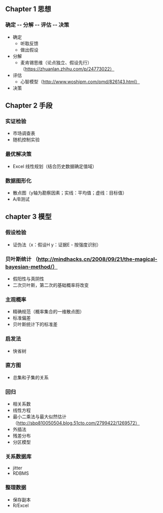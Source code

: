 ## Chapter 1 思想
###  确定 -- 分解 -- 评估 -- 决策
- 确定
  - 听取反馈
  - 做出假设
- 分解
  - 麦肯锡思维（论点独立、假设先行）（https://zhuanlan.zhihu.com/p/24773022）
- 评估
  - 心智模型（http://www.woshipm.com/pmd/826143.html）
- 决策

## Chapter 2 手段
### 实证检验
- 市场调查表
- 随机控制实验

### 最优解决策
- Excel 线性规划（结合历史数据确定值域）

### 数据图形化
- 散点图（y轴为勘察因素；实线：平均值；虚线：目标值）
- A/B测试

## chapter 3 模型
### 假设检验
- 证伪法（x：假设H y：证据E - 按强度识别）

### 贝叶斯统计 （http://mindhacks.cn/2008/09/21/the-magical-bayesian-method/）
- 假阳性与真阴性
- 二次贝叶斯，第二次的基础概率将改变

### 主观概率
- 精确规范（概率集合的一维散点图）
- 标准偏差
- 贝叶斯统计下的标准差

### 启发法
- 快省树

### 直方图
- 总集和子集的关系

### 回归
- 相关系数
- 线性方程
- 最小二乘法与最大似然估计（http://sbp810050504.blog.51cto.com/2799422/1269572）
- 外插法
- 残差分布
- 分区模型

### 关系数据库
- jitter
- RDBMS

### 整理数据
- 保存副本
- R/Excel
